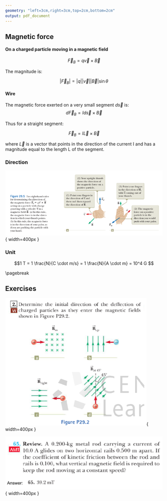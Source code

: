 ```yaml
---
geometry: "left=3cm,right=3cm,top=2cm,bottom=2cm"
output: pdf_document
---
```



## Magnetic force

#### On a charged particle moving in a magnetic field

$$\vec F_{B} = q \vec v \times \vec B $$

The magnitude is:

$$|\vec F_{B} | = |q| |\vec v| |\vec B| \sin \theta$$

#### Wire

The magnetic force exerted on a very small segment $d \vec s$ is:
$$ d \vec F_B = I d \vec s \times \vec B$$

Thus for a straight segment:

$$ \vec F_B = I \vec L \times \vec B    $$

where $\vec L$ is a vector that points in the direction of the current I and has a magnitude equal to the length L of the segment. 

### Direction

![](./rirule.png){ width=400px }

### Unit

$$1 T = 1 \frac{N}{C \cdot m/s}  = 1 \frac{N}{A \cdot m}  = 10^4 G $$

\pagebreak

## Exercises


![](./ch29e1.png){ width=400px }


![](./ch29e2.png){ width=400px }




